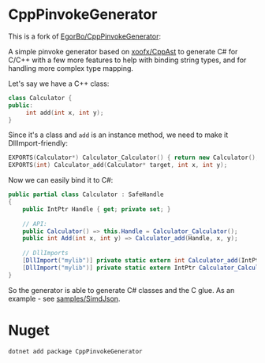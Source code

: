 # CppPinvokeGenerator

This is a fork of [EgorBo/CppPinvokeGenerator](https://github.com/EgorBo/CppPinvokeGenerator):

A simple pinvoke generator based on [xoofx/CppAst](https://github.com/xoofx/CppAst) to generate C# for C/C++ with a few more features to help with binding string types, and for handling more complex type mapping.

Let's say we have a C++ class:
```c++
class Calculator {
public:
     int add(int x, int y);
}
```

Since it's a class and `add` is an instance method, we need to make it DllImport-friendly:

```c++
EXPORTS(Calculator*) Calculator_Calculator() { return new Calculator(); }
EXPORTS(int) Calculator_add(Calculator* target, int x, int y);
```

Now we can easily bind it to C#:

```csharp
public partial class Calculator : SafeHandle
{
    public IntPtr Handle { get; private set; }
    
    // API:
    public Calculator() => this.Handle = Calculator_Calculator();
    public int Add(int x, int y) => Calculator_add(Handle, x, y);
    
    // DllImports
    [DllImport("mylib")] private static extern int Calculator_add(IntPtr handle, int x, int y);
    [DllImport("mylib")] private static extern IntPtr Calculator_Calculator();
}
```

So the generator is able to generate C# classes and the C glue.
As an example - see [samples/SimdJson](https://github.com/EgorBo/CppPinvokeGenerator/tree/master/samples/SimdJson).

# Nuget
```
dotnet add package CppPinvokeGenerator
```

